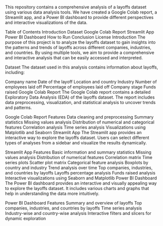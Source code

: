 This repository contains a comprehensive analysis of a layoffs dataset using various data analysis tools. We have created a Google Colab report, a Streamlit app, and a Power BI dashboard to provide different perspectives and interactive visualizations of the data.

Table of Contents
Introduction
Dataset
Google Colab Report
Streamlit App
Power BI Dashboard
How to Run
Conclusion
License
Introduction
The purpose of this project is to analyze the layoffs dataset to gain insights into the patterns and trends of layoffs across different companies, industries, and countries. By using multiple tools, we aim to provide a comprehensive and interactive analysis that can be easily accessed and interpreted.

Dataset
The dataset used in this analysis contains information about layoffs, including:

Company name
Date of the layoff
Location and country
Industry
Number of employees laid off
Percentage of employees laid off
Company stage
Funds raised
Google Colab Report
The Google Colab report contains a detailed Exploratory Data Analysis (EDA) of the layoffs dataset. The report includes data preprocessing, visualization, and statistical analysis to uncover trends and patterns.

Google Colab Report
Features
Data cleaning and preprocessing
Summary statistics
Missing values analysis
Distribution of numerical and categorical features
Correlation analysis
Time series analysis
Visualizations using Matplotlib and Seaborn
Streamlit App
The Streamlit app provides an interactive way to explore the layoffs dataset. Users can select different types of analyses from a sidebar and visualize the results dynamically.

Streamlit App
Features
Basic information and summary statistics
Missing values analysis
Distribution of numerical features
Correlation matrix
Time series plots
Scatter plot matrix
Categorical feature analysis
Boxplots by country and industry
Trend analysis over time
Top companies, industries, and countries by layoffs
Layoffs percentage analysis
Funds raised analysis
Interactive visualizations using Seaborn and Matplotlib
Power BI Dashboard
The Power BI dashboard provides an interactive and visually appealing way to explore the layoffs dataset. It includes various charts and graphs that help in understanding the data more intuitively.

Power BI Dashboard
Features
Summary and overview of layoffs
Top companies, industries, and countries by layoffs
Time series analysis
Industry-wise and country-wise analysis
Interactive filters and slicers for dynamic exploration
